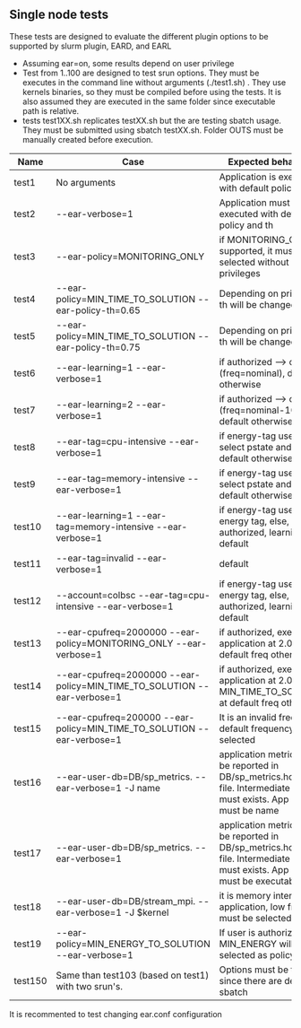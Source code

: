 Single node tests
-----------------

These tests are designed to evaluate the different plugin options to be supported by slurm plugin, EARD, and EARL
* Assuming ear=on, some results depend on user privilege
* Test from 1..100 are designed to test srun options. They must be executes in the command line without arguments (./test1.sh) . They use kernels binaries, so they must be compiled before using the tests. It is also assumed they are executed in the same folder since executable path is relative. 
* tests test1XX.sh replicates testXX.sh but the are testing sbatch usage. They must be submitted using sbatch testXX.sh. Folder OUTS must be manually created before execution.

| Name   |Case             | Expected behavoiour                                                         |
| -------|----------------- | --------------------------------------------------------------------------- |
| test1  |No arguments     | Application is executed with default policy and th                          |
| test2  |--ear-verbose=1  | Application must be executed with default policy and th					 |
| test3  |--ear-policy=MONITORING_ONLY | if MONITORING_ONLY is supported, it must be selected without privileges |
| test4  |--ear-policy=MIN_TIME_TO_SOLUTION --ear-policy-th=0.65 | Depending on privileges, th will be changed or not |
| test5  |--ear-policy=MIN_TIME_TO_SOLUTION --ear-policy-th=0.75 | Depending on privileges, th will be changed or not |
| test6  |--ear-learning=1 --ear-verbose=1 | if authorized --> ok (freq=nominal), default otherwise |
| test7  |--ear-learning=2 --ear-verbose=1 | if authorized --> ok (freq=nominal-100000), default otherwise |
| test8  |--ear-tag=cpu-intensive --ear-verbose=1 | if energy-tag user--> select pstate and ear=off, default otherwise |
| test9  |--ear-tag=memory-intensive --ear-verbose=1 | if energy-tag user--> select pstate and ear=off, default otherwise |
| test10 |--ear-learning=1 --ear-tag=memory-intensive --ear-verbose=1 |if energy-tag user --> energy tag, else, if authorized, learning, else default |
| test11 |--ear-tag=invalid --ear-verbose=1 | default |
| test12 |--account=colbsc --ear-tag=cpu-intensive --ear-verbose=1|if energy-tag user --> energy tag, else, if authorized, learning, else default |
| test13 |--ear-cpufreq=2000000 --ear-policy=MONITORING_ONLY --ear-verbose=1 | if authorized, execute application at 2.0Ghz, at default freq otherwise |
| test14 |--ear-cpufreq=2000000 --ear-policy=MIN_TIME_TO_SOLUTION --ear-verbose=1 | if authorized, execute application at 2.0Ghz with MIN_TIME_TO_SOLUTION, at default freq otherwise |
| test15 | --ear-cpufreq=200000 --ear-policy=MIN_TIME_TO_SOLUTION --ear-verbose=1| It is an invalid frequency, default frequency is selected|
| test16 | --ear-user-db=DB/sp_metrics. --ear-verbose=1 -J name| application metrics must be reported in DB/sp_metrics.host.csv file. Intermediate folders must exists. App name must be name |
| test17 | --ear-user-db=DB/sp_metrics. --ear-verbose=1 | application metrics must be reported in DB/sp_metrics.host.csv file. Intermediate folders must exists. App name must be executable |
| test18 | --ear-user-db=DB/stream_mpi. --ear-verbose=1 -J $kernel| it is memory intensive application, low freqs must be selected |
| test19 | --ear-policy=MIN_ENERGY_TO_SOLUTION --ear-verbose=1 | If user is authorized, MIN_ENERGY will be selected as policy |
|test150 | Same than test103 (based on test1) with two srun's. | Options must be the same since there are defined in sbatch|

It is recommented to test changing ear.conf configuration



